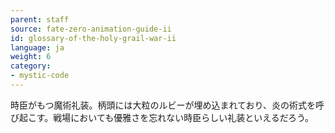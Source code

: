 ```yaml
---
parent: staff
source: fate-zero-animation-guide-ii
id: glossary-of-the-holy-grail-war-ii
language: ja
weight: 6
category:
- mystic-code
---
```


時臣がもつ魔術礼装。柄頭には大粒のルビーが埋め込まれており、炎の術式を呼び起こす。戦場においても優雅さを忘れない時臣らしい礼装といえるだろう。

